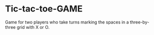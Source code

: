 # Tic-tac-toe-GAME
Game for two players who take turns marking the spaces in a three-by-three grid with X or O.
